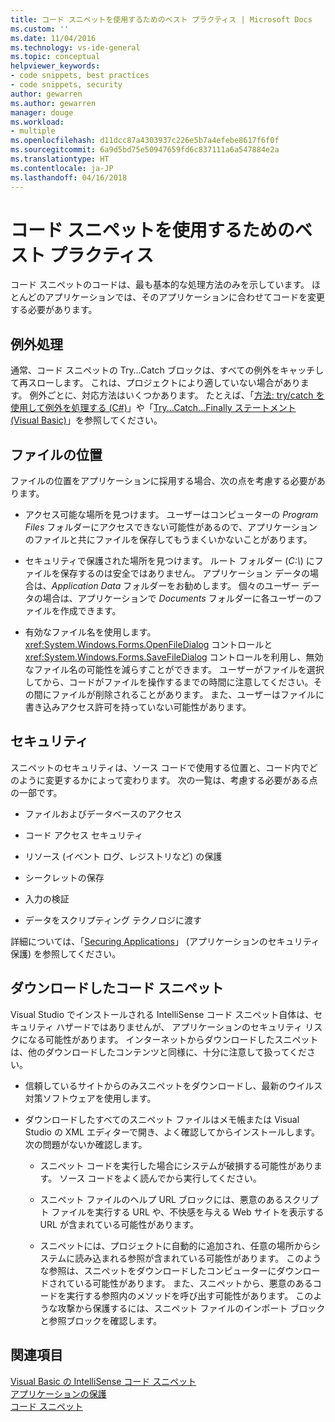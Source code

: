 ```yaml
---
title: コード スニペットを使用するためのベスト プラクティス | Microsoft Docs
ms.custom: ''
ms.date: 11/04/2016
ms.technology: vs-ide-general
ms.topic: conceptual
helpviewer_keywords:
- code snippets, best practices
- code snippets, security
author: gewarren
ms.author: gewarren
manager: douge
ms.workload:
- multiple
ms.openlocfilehash: d11dcc87a4303937c226e5b7a4efebe8617f6f0f
ms.sourcegitcommit: 6a9d5bd75e50947659fd6c837111a6a547884e2a
ms.translationtype: HT
ms.contentlocale: ja-JP
ms.lasthandoff: 04/16/2018
---
```

# <a name="best-practices-for-using-code-snippets"></a>コード スニペットを使用するためのベスト プラクティス

コード スニペットのコードは、最も基本的な処理方法のみを示しています。 ほとんどのアプリケーションでは、そのアプリケーションに合わせてコードを変更する必要があります。

## <a name="handling-exceptions"></a>例外処理

通常、コード スニペットの Try…Catch ブロックは、すべての例外をキャッチして再スローします。 これは、プロジェクトにより適していない場合があります。 例外ごとに、対応方法はいくつかあります。 たとえば、「[方法: try/catch を使用して例外を処理する (C#)](/dotnet/csharp/programming-guide/exceptions/how-to-handle-an-exception-using-try-catch)」や「[Try...Catch...Finally ステートメント (Visual Basic)](/dotnet/visual-basic/language-reference/statements/try-catch-finally-statement)」を参照してください。

## <a name="file-locations"></a>ファイルの位置

ファイルの位置をアプリケーションに採用する場合、次の点を考慮する必要があります。

- アクセス可能な場所を見つけます。 ユーザーはコンピューターの *Program Files* フォルダーにアクセスできない可能性があるので、アプリケーションのファイルと共にファイルを保存してもうまくいかないことがあります。

- セキュリティで保護された場所を見つけます。 ルート フォルダー (*C:\\*) にファイルを保存するのは安全ではありません。 アプリケーション データの場合は、*Application Data* フォルダーをお勧めします。 個々のユーザー データの場合は、アプリケーションで *Documents* フォルダーに各ユーザーのファイルを作成できます。

- 有効なファイル名を使用します。 <xref:System.Windows.Forms.OpenFileDialog> コントロールと <xref:System.Windows.Forms.SaveFileDialog> コントロールを利用し、無効なファイル名の可能性を減らすことができます。 ユーザーがファイルを選択してから、コードがファイルを操作するまでの時間に注意してください。その間にファイルが削除されることがあります。 また、ユーザーはファイルに書き込みアクセス許可を持っていない可能性があります。

## <a name="security"></a>セキュリティ

スニペットのセキュリティは、ソース コードで使用する位置と、コード内でどのように変更するかによって変わります。 次の一覧は、考慮する必要がある点の一部です。

- ファイルおよびデータベースのアクセス

- コード アクセス セキュリティ

- リソース (イベント ログ、レジストリなど) の保護

- シークレットの保存

- 入力の検証

- データをスクリプティング テクノロジに渡す

詳細については、「[Securing Applications](../ide/securing-applications.md)」 (アプリケーションのセキュリティ保護) を参照してください。

## <a name="downloaded-code-snippets"></a>ダウンロードしたコード スニペット

Visual Studio でインストールされる IntelliSense コード スニペット自体は、セキュリティ ハザードではありませんが、 アプリケーションのセキュリティ リスクになる可能性があります。 インターネットからダウンロードしたスニペットは、他のダウンロードしたコンテンツと同様に、十分に注意して扱ってください。

- 信頼しているサイトからのみスニペットをダウンロードし、最新のウイルス対策ソフトウェアを使用します。

- ダウンロードしたすべてのスニペット ファイルはメモ帳または Visual Studio の XML エディターで開き、よく確認してからインストールします。 次の問題がないか確認します。

    - スニペット コードを実行した場合にシステムが破損する可能性があります。 ソース コードをよく読んでから実行してください。

    - スニペット ファイルのヘルプ URL ブロックには、悪意のあるスクリプト ファイルを実行する URL や、不快感を与える Web サイトを表示する URL が含まれている可能性があります。

    - スニペットには、プロジェクトに自動的に追加され、任意の場所からシステムに読み込まれる参照が含まれている可能性があります。 このような参照は、スニペットをダウンロードしたコンピューターにダウンロードされている可能性があります。 また、スニペットから、悪意のあるコードを実行する参照内のメソッドを呼び出す可能性があります。 このような攻撃から保護するには、スニペット ファイルのインポート ブロックと参照ブロックを確認します。

## <a name="see-also"></a>関連項目

[Visual Basic の IntelliSense コード スニペット](/dotnet/visual-basic/developing-apps/using-ide/intellisense-code-snippets)  
[アプリケーションの保護](../ide/securing-applications.md)  
[コード スニペット](../ide/code-snippets.md)
